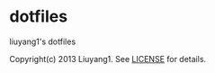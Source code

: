 dotfiles
========

liuyang1's dotfiles

Copyright(c) 2013 Liuyang1. See [LICENSE](https://github.com/liuyang1/dotfiles/blob/master/LICENSE) for details.
